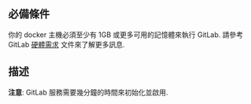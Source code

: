 ## 必備條件
你的 docker 主機必須至少有 1GB 或更多可用的記憶體來執行 GitLab. 請參考 GitLab <a href="https://github.com/gitlabhq/gitlabhq/blob/master/doc/install/requirements.md#hardware-requirements" target="_blank">硬體需求</a> 文件來了解更多訊息.

## 描述
__注意__: GitLab 服務需要幾分鐘的時間來初始化並啟用.
